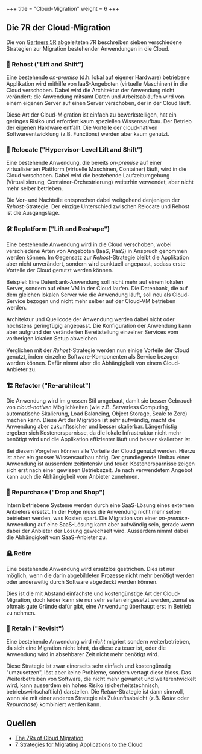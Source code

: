 +++
title = "Cloud-Migration"
weight = 6
+++

## Die 7R der Cloud-Migration

Die von [Gartners 5R](https://www.gartner.com/en/documents/1485116) abgeleiteten 7R beschreiben sieben verschiedene Strategien zur Migration bestehender Anwendungen in die Cloud.

### :aerial_tramway: Rehost ("Lift and Shift")

Eine bestehende _on-premise_ (d.h. lokal auf eigener Hardware) betriebene Applikation wird mithilfe von IaaS-Angeboten (virtuelle Maschinen) in die Cloud verschoben. Dabei wird die Architektur der Anwendung nicht verändert; die Anwendung mitsamt Daten und Arbeitsabläufen wird von einem eigenen Server auf einen Server verschoben, der in der Cloud läuft.

Diese Art der Cloud-Migration ist einfach zu bewerkstelligen, hat ein geringes Risiko und erfordert kaum speziellen Wissensaufbau. Der Betrieb der eigenen Hardware entfällt. Die Vorteile der cloud-nativen Softwareentwicklung (z.B.  Functions) werden aber kaum genutzt.

### :mountain_cableway: Relocate ("Hypervisor-Level Lift and Shift")

Eine bestehende Anwendung, die bereits _on-premise_ auf einer virtualisierten Plattform (virtuelle Maschinen, Container) läuft, wird in die Cloud verschoben.  Dabei wird die bestehende Laufzeitumgebung (Virtualisierung, Container-Orchestrierung) weiterhin verwendet, aber nicht mehr selber betrieben.

Die Vor- und Nachteile entsprechen dabei weitgehend denjenigen der _Rehost_-Strategie. Der einzige Unterschied zwischen Relocate und Rehost ist die Ausgangslage.

### :hammer_and_wrench: Replatform ("Lift and Reshape")

Eine bestehende Anwendung wird in die Cloud verschoben, wobei verschiedene Arten von Angeboten (IaaS, PaaS) in Anspruch genommen werden können. Im Gegensatz zur _Rehost_-Strategie bleibt die Applikation aber nicht unverändert, sondern wird punktuell angepasst, sodass erste Vorteile der Cloud genutzt werden können.

Beispiel: Eine Datenbank-Anwendung soll nicht mehr auf einem lokalen Server, sondern auf einer VM in der Cloud laufen. Die Datenbank, die auf dem gleichen lokalen Server wie die Anwendung läuft, soll neu als Cloud-Service bezogen und nicht mehr selber auf der Cloud-VM betrieben werden.

Architektur und Quellcode der Anwendung werden dabei nicht oder höchstens geringfügig angepasst. Die Konfiguration der Anwendung kann aber aufgrund der veränderten Bereitstellung einzelner Services vom vorherigen lokalen Setup abweichen.

Verglichen mit der _Rehost_-Strategie werden nun einige Vorteile der Cloud genutzt, indem einzelne Software-Komponenten als Service bezogen werden können.  Dafür nimmt aber die Abhängigkeit von einem Cloud-Anbieter zu.

### :building_construction: Refactor ("Re-architect")

Die Anwendung wird im grossen Stil umgebaut, damit sie besser Gebrauch von _cloud-nativen_ Möglichkeiten (wie z.B. Serverless Computing, automatische Skalierung, Load Balancing, Object Storage, Scale to Zero) machen kann. Diese Art der Migration ist sehr aufwändig, macht die Anwendung aber zukunftssicher und besser skalierbar. Längerfristig ergeben sich Kostenersparnisse, da die lokale Infrastruktur nicht mehr benötigt wird und die Applikation effizienter läuft und besser skalierbar ist.

Bei diesem Vorgehen können alle Vorteile der Cloud genutzt werden. Hierzu ist aber ein grosser Wissensaufbau nötig. Der grundlegende Umbau einer Anwendung ist ausserdem zeitintensiv und teuer. Kostenersparnisse zeigen sich erst nach einer gewissen Betriebszeit. Je nach verwendetem Angebot kann auch die Abhängigkeit vom Anbieter zunehmen.

### :shopping_cart: Repurchase ("Drop and Shop")

Intern betriebene Systeme werden durch eine SaaS-Lösung eines externen Anbieters ersetzt. In der Folge muss die Anwendung nicht mehr selber betrieben werden, was Kosten spart. Die Migration von einer _on-premise_-Anwendung auf eine SaaS-Lösung kann aber aufwändig sein, gerade wenn dabei der Anbieter der Lösung gewechselt wird. Ausserdem nimmt dabei die Abhängigkeit vom SaaS-Anbieter zu.

### :headstone: Retire

Eine bestehende Anwendung wird ersatzlos gestrichen. Dies ist nur möglich, wenn die darin abgebildeten Prozesse nicht mehr benötigt werden oder anderweitig durch Software abgedeckt werden können.

Dies ist die mit Abstand einfachste und kostengünstige Art der Cloud-Migration, doch leider kann sie nur sehr selten eingesetzt werden, zumal es oftmals gute Gründe dafür gibt, eine Anwendung überhaupt erst in Betrieb zu nehmen.

### :no_good: Retain ("Revisit")

Eine bestehende Anwendung wird _nicht_ migriert sondern weiterbetrieben, da sich eine Migration nicht lohnt, da diese zu teuer ist, oder die Anwendung wird in absehbarer Zeit nicht mehr benötigt wird. 

Diese Strategie ist zwar einerseits sehr einfach und kostengünstig "umzusetzen", löst aber keine Probleme, sondern vertagt diese bloss. Das Weiterbetreiben von Software, die nicht mehr gewartet und weiterentwickelt wird, kann ausserdem ein hohes Risiko (sicherheitstechnisch, betriebswirtschaftlich) darstellen. Die _Retain_-Strategie ist dann sinnvoll, wenn sie mit einer anderen Strategie als Zukunftsabsicht (z.B. _Retire_ oder _Repurchase_) kombiniert werden kann.

## Quellen

- [The 7Rs of Cloud Migration](https://bluexp.netapp.com/blog/aws-cvo-blg-strategies-for-aws-migration-the-new-7th-r-explained)
- [7 Strategies for Migrating Applications to the Cloud](https://aws.amazon.com/blogs/enterprise-strategy/new-possibilities-seven-strategies-to-accelerate-your-application-migration-to-aws/)
